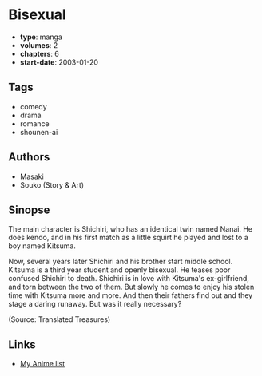 # Bisexual

-   **type**: manga
-   **volumes**: 2
-   **chapters**: 6
-   **start-date**: 2003-01-20

## Tags

-   comedy
-   drama
-   romance
-   shounen-ai

## Authors

-   Masaki
-   Souko (Story & Art)

## Sinopse

The main character is Shichiri, who has an identical twin named Nanai. He does kendo, and in his first match as a little squirt he played and lost to a boy named Kitsuma.

Now, several years later Shichiri and his brother start middle school. Kitsuma is a third year student and openly bisexual. He teases poor confused Shichiri to death. Shichiri is in love with Kitsuma's ex-girlfriend, and torn between the two of them. But slowly he comes to enjoy his stolen time with Kitsuma more and more. And then their fathers find out and they stage a daring runaway. But was it really necessary?

(Source: Translated Treasures)

## Links

-   [My Anime list](https://myanimelist.net/manga/9346/Bisexual)
